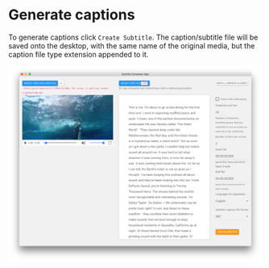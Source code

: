 # Generate captions

To generate captions click `Create Subtitle`. The caption/subtitle file will be saved onto the desktop, with the same name of the original media, but the caption file type extension appended to it.

![video+text](/assets/video+text+.png)




